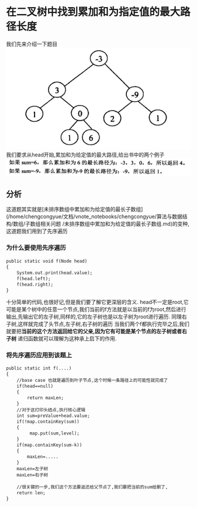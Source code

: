 # 在二叉树中找到累加和为指定值的最大路径长度
我们先来介绍一下题目
![](_v_images/20190508203131396_1152335229.png)
我们要求从head开始,累加和为给定值的最大路径,给出书中的两个例子
![](_v_images/20190508203305442_1393200251.png)
## 分析
这道题其实就是[未排序数组中累加和为给定值的最长子数组](/home/chengcongyue/文档/vnote_notebooks/chengcongyue/算法与数据结构/数组/子数组相关问题
/未排序数组中累加和为给定值的最长子数组.md)的变种,这道题我们用到了先序遍历
### 为什么要使用先序遍历
```
public static void f(Node head)
{
    System.out.print(head.value);
    f(head.left);
    f(head.right);
}
```
十分简单的代码,也很好记,但是我们要了解它更深层的含义.
head不一定是root,它可能是某个树中的任意一个节点,我们当前的f方法就是以当前的f为root,然后进行输出,先输出它的左子树,同样的,它的左子树也是以左子树为root进行遍历.
同理右子树,这样就完成了头节点,左子树,右子树的遍历
当我们两个f都执行完毕之后,我们就要把**当前的这个方法返回给它的父亲,因为它有可能是某个节点的左子树或者右子树**
递归函数就可以理解为这种承上启下的作用.
### 将先序遍历应用到该题上
```
public static int f(....)
{
    //base case 也就是遍历到叶子节点,这个时候一条路径上的可能性就完成了
    if(head==null)
    {
        return maxLen;
    }
    //对于这打印头结点,执行核心逻辑
    int sum=preValue+head.value;
    if(!map.containKey(sum))
    {
         map.put(sum,level);
    }
    if(map.containKey(sum-k)) 
    {
        maxLen=..... 
    }
    maxLen=左子树
    maxLen=右子树
    
    //很关键的一步,我们这个方法要返还给父节点了,我们要把当前的sum给删了,
    return len;
}
```